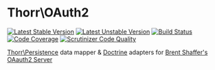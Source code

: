 Thorr\OAuth2
===

[![Latest Stable Version](https://poser.pugx.org/stefanotorresi/thorr-oauth2/v/stable.png)](https://packagist.org/packages/stefanotorresi/thorr-oauth2)
[![Latest Unstable Version](https://poser.pugx.org/stefanotorresi/thorr-oauth2/v/unstable.png)](https://packagist.org/packages/stefanotorresi/thorr-oauth2)
[![Build Status](https://travis-ci.org/stefanotorresi/thorr-oauth2.png?branch=master)](https://travis-ci.org/stefanotorresi/thorr-oauth2)
[![Code Coverage](https://scrutinizer-ci.com/g/stefanotorresi/thorr-oauth2/badges/coverage.png)](https://scrutinizer-ci.com/g/stefanotorresi/thorr-oauth2/)
[![Scrutinizer Code Quality](https://scrutinizer-ci.com/g/stefanotorresi/thorr-oauth2/badges/quality-score.png)](https://scrutinizer-ci.com/g/stefanotorresi/thorr-oauth2/)

[Thorr\Persistence][thorr-persistence] data mapper & [Doctrine][doctrine] adapters for [Brent Shaffer's OAauth2 Server][bshaffer-oauth2-server]

[bshaffer-oauth2-server]: http://github.com/bshaffer/oauth2-server-php
[thorr-persistence]: http://github.com/stefanotorresi/thorr-persistence
[doctrine]: http://www.doctrine-project.org
